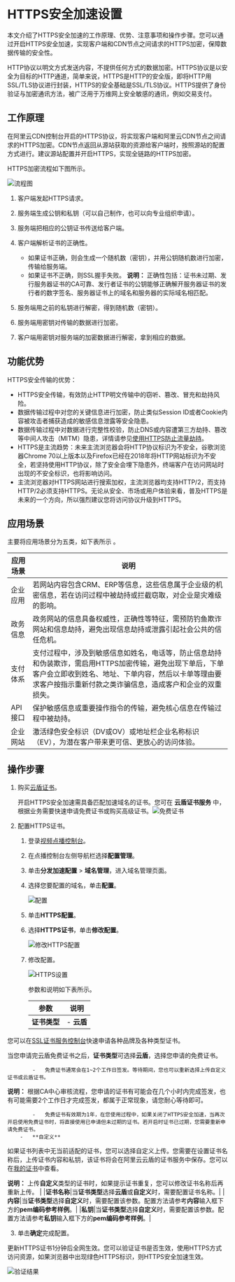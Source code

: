 # HTTPS安全加速设置

本文介绍了HTTPS安全加速的工作原理、优势、注意事项和操作步骤。您可以通过开启HTTPS安全加速，实现客户端和CDN节点之间请求的HTTPS加密，保障数据传输的安全性。

HTTP协议以明文方式发送内容，不提供任何方式的数据加密。HTTPS协议是以安全为目标的HTTP通道，简单来说，HTTPS是HTTP的安全版，即将HTTP用SSL/TLS协议进行封装，HTTPS的安全基础是SSL/TLS协议。HTTPS提供了身份验证与加密通讯方法，被广泛用于万维网上安全敏感的通讯，例如交易支付。

## 工作原理

在阿里云CDN控制台开启的HTTPS协议，将实现客户端和阿里云CDN节点之间请求的HTTPS加密。CDN节点返回从源站获取的资源给客户端时，按照源站的配置方式进行。建议源站配置并开启HTTPS，实现全链路的HTTPS加密。

HTTPS加密流程如下图所示。

![流程图](https://static-aliyun-doc.oss-accelerate.aliyuncs.com/assets/img/zh-CN/7864788951/p47884.png)

1.  客户端发起HTTPS请求。
2.  服务端生成公钥和私钥（可以自己制作，也可以向专业组织申请）。
3.  服务端把相应的公钥证书传送给客户端。
4.  客户端解析证书的正确性。

    -   如果证书正确，则会生成一个随机数（密钥），并用公钥随机数进行加密，传输给服务端。
    -   如果证书不正确，则SSL握手失败。
    **说明：** 正确性包括：证书未过期、发行服务器证书的CA可靠、发行者证书的公钥能够正确解开服务器证书的发行者的数字签名、服务器证书上的域名和服务器的实际域名相匹配。

5.  服务端用之前的私钥进行解密，得到随机数（密钥）。
6.  服务端用密钥对传输的数据进行加密。
7.  客户端用密钥对服务端的加密数据进行解密，拿到相应的数据。

## 功能优势

HTTPS安全传输的优势：

-   HTTPS安全传输，有效防止HTTP明文传输中的窃听、篡改、冒充和劫持风险。
-   数据传输过程中对您的关键信息进行加密，防止类似Session ID或者Cookie内容被攻击者捕获造成的敏感信息泄露等安全隐患。
-   数据传输过程中对数据进行完整性校验，防止DNS或内容遭第三方劫持、篡改等中间人攻击（MITM）隐患，详情请参见[使用HTTPS防止流量劫持](http://yq.aliyun.com/articles/2666)。
-   HTTPS是主流趋势：未来主流浏览器会将HTTP协议标识为不安全，谷歌浏览器Chrome 70以上版本以及Firefox已经在2018年将HTTP网站标识为不安全，若坚持使用HTTP协议，除了安全会埋下隐患外，终端客户在访问网站时出现的不安全标识，也将影响访问。
-   主流浏览器对HTTPS网站进行搜索加权，主流浏览器均支持HTTP/2，而支持HTTP/2必须支持HTTPS。无论从安全、市场或用户体验来看，普及HTTPS是未来的一个方向，所以强烈建议您将访问协议升级到HTTPS。

## 应用场景

主要将应用场景分为五类，如下表所示 。

|应用场景|说明|
|----|--|
|企业应用|若网站内容包含CRM、ERP等信息，这些信息属于企业级的机密信息，若在访问过程中被劫持或拦截窃取，对企业是灾难级的影响。|
|政务信息|政务网站的信息具备权威性，正确性等特征，需预防钓鱼欺诈网站和信息劫持，避免出现信息劫持或泄露引起社会公共的信任危机。|
|支付体系|支付过程中，涉及到敏感信息如姓名，电话等，防止信息劫持和伪装欺诈，需启用HTTPS加密传输，避免出现下单后，下单客户会立即收到姓名、地址、下单内容，然后以卡单等理由要求客户按指示重新付款之类诈骗信息，造成客户和企业的双重损失。|
|API接口|保护敏感信息或重要操作指令的传输，避免核心信息在传输过程中被劫持。|
|企业网站|激活绿色安全标识（DV或OV）或地址栏企业名称标识（EV），为潜在客户带来更可信、更放心的访问体验。|

## 操作步骤

1.  购买[云盾证书](https://common-buy.aliyun.com/?spm=5176.doc27118.2.9.u2oPum&commodityCode=cas#/buy)。

    开启HTTPS安全加速需具备匹配加速域名的证书。您可在 **云盾证书服务** 中，根据业务需要快速申请免费证书或购买高级证书。![免费证书](https://static-aliyun-doc.oss-accelerate.aliyuncs.com/assets/img/zh-CN/8631106061/p172540.png)

2.  配置HTTPS证书。

    1.  登录[视频点播控制台](https://vod.console.aliyun.com/)。

    2.  在点播控制台左侧导航栏选择**配置管理**。

    3.  单击**分发加速配置** \> **域名管理**，进入域名管理页面。

    4.  选择您要配置的域名，单击**配置**。

        ![配置](https://static-aliyun-doc.oss-accelerate.aliyuncs.com/assets/img/zh-CN/1277415061/p180549.png)

    5.  单击**HTTPS配置**。

    6.  选择**HTTPS证书**，单击**修改配置**。

        ![修改HTTPS配置](https://static-aliyun-doc.oss-accelerate.aliyuncs.com/assets/img/zh-CN/8631106061/p184294.png)

    7.  修改配置。

        ![HTTPS设置](https://static-aliyun-doc.oss-accelerate.aliyuncs.com/assets/img/zh-CN/8631106061/p184300.png)

        参数和说明如下表所示。

        |参数|说明|
        |--|--|
        |**证书类型**|        -   **云盾**

您可以在[SSL证书服务控制台](https://yundun.console.aliyun.com/?spm=5176.8232292.domaindetail.24.9498142fSMfoJd&p=cas#/cas/home)快速申请各种品牌及各种类型证书。

当您申请完云盾免费证书之后，**证书类型**可选择**云盾**，选择您申请的免费证书。

            -   免费证书通常会在1~2个工作日签发。等待期间，您也可以重新选择上传自定义证书或云盾证书。

**说明：** 根据CA中心审核流程，您申请的证书有可能会在几个小时内完成签发，也有可能需要2个工作日才完成签发，都属于正常现象，请您耐心等待即可。

            -   免费证书有效期为1年，在您使用过程中，如果关闭了HTTPS安全加速，当再次开启使用免费证书时，将直接使用已申请但未过期的证书。若开启时证书已过期，您需要重新申请免费证书。
        -   **自定义**

如果证书列表中无当前适配的证书，您可以选择自定义上传。您需要在设置证书名称后，上传证书内容和私钥，该证书将会在阿里云云盾的证书服务中保存。您可以在[我的证书](https://yundun.console.aliyun.com/?spm=5176.2020520110.all.12.16df56a1u1IhI6&p=cas#/cas/home)中查看。

**说明：** 上传**自定义**类型的证书时，如果提示证书重复，您可以修改证书名称后再重新上传。 |
        |**证书名称**|当**证书类型**选择**云盾**或**自定义**时，需要配置证书名称。|
        |**内容**|当**证书类型**选择**自定义**时，需要配置该参数。配置方法请参考**内容**输入框下方的**pem编码参考样例**。|
        |**私钥**|当**证书类型**选择**自定义**时，需要配置该参数。配置方法请参考**私钥**输入框下方的**pem编码参考样例**。|

3.  单击**确定**完成配置。


更新HTTPS证书1分钟后全网生效。您可以验证证书是否生效，使用HTTPS方式访问资源，如果浏览器中出现绿色HTTPS标识，则HTTPS安全加速生效。

![验证结果](https://static-aliyun-doc.oss-accelerate.aliyuncs.com/assets/img/zh-CN/4663298951/p3701.png)

